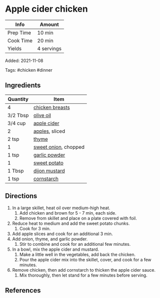 # Apple cider chicken

| Info      | Amount     |
|-----------|------------|
| Prep Time | 10 min     |
| Cook Time | 20 min     |
| Yields    | 4 servings |

Added: 2021-11-08

Tags: #chicken #dinner

## Ingredients

| Quantity | Item |
| - | - |
| 4 | [chicken breasts](../_ingredients/chicken-breast.md) |
| 3/2 Tbsp | [olive oil](../_ingredients/olive-oil.md) |
| 3/4 cup | [apple cider](../_recipes/apple-cider.md) |
| 2 | [apples](../_ingredients/apple.md), sliced |
| 2 tsp | [thyme](../_ingredients/thyme.md) |
| 1 | [sweet onion](../_ingredients/sweet-onion.md), chopped |
| 1 tsp | [garlic powder](../_ingredients/garlic-powder.md) |
| 1 | [sweet potato](../_ingredients/sweet-potato.md) |
| 1 Tbsp | [dijon mustard](../_ingredients/dijon-mustard.md) |
| 1 tsp | [cornstarch](../_ingredients/corn-starch.md) |

## Directions

1. In a large skillet, heat oil over medium-high heat.
   1. Add chicken and brown for 5 - 7 min, each side.
   2. Remove from skillet and place on a plate covered with foil.
2. Reduce heat to medium and add the sweet potato chunks.
   1. Cook for 3 min.
3. Add apple slices and cook for an additional 3 min.
4. Add onion, thyme, and garlic powder.
   1. Stir to combine and cook for an additional few minutes.
5. In a bowl, mix the apple cider and mustard.
   1. Make a little well in the vegetables, add back the chicken.
   2. Pour the apple cider mix into the skillet, cover, and cook for a few minutes.
6. Remove chicken, then add cornstarch to thicken the apple cider sauce.
   1. Mix thoroughly, then let stand for a few minutes before serving.

## References

[^1]: [Original recipe](https://foodwithfeeling.com/one-skillet-apple-cider-chicken/print/10059/)
